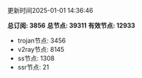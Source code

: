 更新时间2025-01-01 14:36:46

**总订阅: 3856**
**总节点: 39311**
**有效节点: 12933**
- trojan节点: 3456
- v2ray节点: 8145
- ss节点: 1308
- ssr节点: 21
